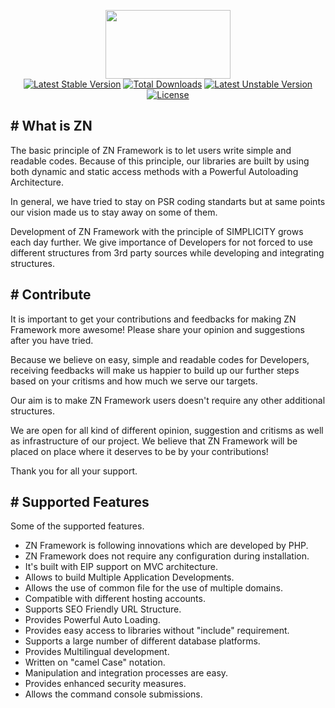 <p align="center">
	<img width="200" height="110" src="https://cloud.teslaerp.com/tesla/Application/Resources/Uploads/znframework/gallery/zn/1513281205_logosmall.png">
	<br>
	<a href="https://packagist.org/packages/znframework/single-edition" rel="nofollow"><img src="https://camo.githubusercontent.com/7c56351fbe5b1da656564959988b8064b41a8615/68747470733a2f2f706f7365722e707567782e6f72672f7a6e6672616d65776f726b2f73696e676c652d65646974696f6e2f762f737461626c65" alt="Latest Stable Version" data-canonical-src="https://poser.pugx.org/znframework/single-edition/v/stable" style="max-width:100%;"></a>
	<a href="https://packagist.org/packages/znframework/single-edition" rel="nofollow"><img src="https://camo.githubusercontent.com/466bacd4b4a3a824f1bba9dae9565ad67cc1557a/68747470733a2f2f706f7365722e707567782e6f72672f7a6e6672616d65776f726b2f73696e676c652d65646974696f6e2f646f776e6c6f616473" alt="Total Downloads" data-canonical-src="https://poser.pugx.org/znframework/single-edition/downloads" style="max-width:100%;"></a>
	<a href="https://packagist.org/packages/znframework/single-edition" rel="nofollow"><img src="https://camo.githubusercontent.com/7c497314654627ddb49f2140aac9d1f80f76ed63/68747470733a2f2f706f7365722e707567782e6f72672f7a6e6672616d65776f726b2f73696e676c652d65646974696f6e2f762f756e737461626c65" alt="Latest Unstable Version" data-canonical-src="https://poser.pugx.org/znframework/single-edition/v/unstable" style="max-width:100%;"></a>
	<a href="https://packagist.org/packages/znframework/single-edition" rel="nofollow"><img src="https://camo.githubusercontent.com/de39d62afcc51ff9be7082b6ea125d5573e6468c/68747470733a2f2f706f7365722e707567782e6f72672f7a6e6672616d65776f726b2f73696e676c652d65646974696f6e2f6c6963656e7365" alt="License" data-canonical-src="https://poser.pugx.org/znframework/single-edition/license" style="max-width:100%;"></a>
	<br>
</p>

<h2># What is ZN</h2>

<p>
The basic principle of ZN Framework is to let users write simple and readable codes. Because of this principle, our libraries are built by using both dynamic and static access methods with a Powerful Autoloading Architecture.

In general, we have tried to stay on PSR coding standarts but at same points our vision made us to stay away on some of them.

Development of ZN Framework with the principle of SIMPLICITY grows each day further. We give importance of Developers for not forced to use different structures from 3rd party sources while developing and integrating structures.
</p>

<h2># Contribute</h2>

<p>
It is important to get your contributions and feedbacks for making ZN Framework more awesome! Please share your opinion and suggestions after you have tried.

Because we believe on easy, simple and readable codes for Developers, receiving feedbacks will make us happier to build up our further steps based on your critisms and how much we serve our targets.

Our aim is to make ZN Framework users doesn't require any other additional structures.

We are open for all kind of different opinion, suggestion and critisms as well as infrastructure of our project. We believe that ZN Framework will be placed on place where it deserves to be by your contributions!

Thank you for all your support.
</p>

<h2># Supported Features</h2>

<p>Some of the supported features.</p>

<p>
<ul>
<li>ZN Framework is following innovations which are developed by PHP.</li>
<li>ZN Framework does not require any configuration during installation.</li>
<li>It's built with EIP support on MVC architecture.</li>
<li>Allows to build Multiple Application Developments.</li>
<li>Allows the use of common file for the use of multiple domains.</li>
<li>Compatible with different hosting accounts.</li>
<li>Supports SEO Friendly URL Structure.</li>
<li>Provides Powerful Auto Loading.</li>
<li>Provides easy access to libraries without "include" requirement.</li>
<li>Supports a large number of different database platforms.</li>
<li>Provides Multilingual development.</li>
<li>Written on "camel Case" notation.</li>
<li>Manipulation and integration processes are easy.</li>
<li>Provides enhanced security measures.</li>
<li>Allows the command console submissions.</li>
</ul>
</p>